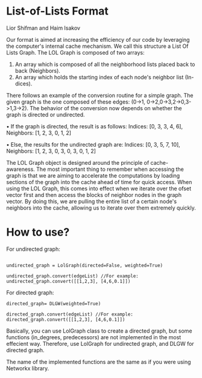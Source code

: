 # List-of-Lists Format

Lior Shifman and Haim Isakov

Our format is aimed at increasing the efficiency of our code by leveraging
the computer's internal cache mechanism. We call this structure a List Of Lists Graph.
The LOL Graph is composed of two arrays:
1. An array which is composed of all the neighborhood lists placed back to
back (Neighbors).
2. An array which holds the starting index of each node's neighbor list (In-
dices).

There follows an example of the conversion routine for a simple graph. The given
graph is the one composed of these edges: (0->1, 0->2,0->3,2->0,3->1,3->2).
The behavior of the conversion now depends on whether the graph is directed
or undirected.

• If the graph is directed, the result is as follows: Indices: [0, 3, 3, 4, 6],
Neighbors: [1, 2, 3, 0, 1, 2]

• Else, the results for the undirected graph are: Indices: [0, 3, 5, 7, 10],
Neighbors: [1, 2, 3, 0, 3, 0, 3, 0, 1, 2]

The LOL Graph object is designed around the principle of cache-awareness.
The most important thing to remember when accessing the graph is that we are aiming to accelerate the computations by loading sections
of the graph into the cache ahead of time for quick access. When using the
LOL Graph, this comes into effect when we iterate over the ofset vector first
and then access the blocks of neighbor nodes in the graph vector. By doing
this, we are pulling the entire list of a certain node's neighbors into the cache,
allowing us to iterate over them extremely quickly.

# How to use?

For undirected graph:
```

undirected_graph = LolGraph(directed=False, weighted=True)

undirected_graph.convert(edgeList) //For example: undirected_graph.convert([[1,2,3], [4,6,0.1]])
```

For directed graph:
```
directed_graph= DLGW(weighted=True)

directed_graph.convert(edgeList) //For example: directed_graph.convert([[1,2,3], [4,6,0.1]])
```

Basically, you can use LolGraph class to create a directed graph, but some functions (in_degrees, predecessors) are not implemented in the most effecient way. 
Therefore, use LolGraph for undirected graph, and DLGW for directed graph.

The name of the implemented functions are the same as if you were using Networkx library.
